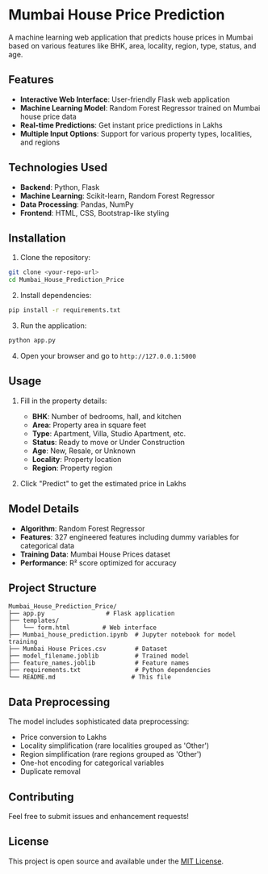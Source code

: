 # Mumbai House Price Prediction

A machine learning web application that predicts house prices in Mumbai based on various features like BHK, area, locality, region, type, status, and age.

## Features

- **Interactive Web Interface**: User-friendly Flask web application
- **Machine Learning Model**: Random Forest Regressor trained on Mumbai house price data
- **Real-time Predictions**: Get instant price predictions in Lakhs
- **Multiple Input Options**: Support for various property types, localities, and regions

## Technologies Used

- **Backend**: Python, Flask
- **Machine Learning**: Scikit-learn, Random Forest Regressor
- **Data Processing**: Pandas, NumPy
- **Frontend**: HTML, CSS, Bootstrap-like styling

## Installation

1. Clone the repository:
```bash
git clone <your-repo-url>
cd Mumbai_House_Prediction_Price
```

2. Install dependencies:
```bash
pip install -r requirements.txt
```

3. Run the application:
```bash
python app.py
```

4. Open your browser and go to `http://127.0.0.1:5000`

## Usage

1. Fill in the property details:
   - **BHK**: Number of bedrooms, hall, and kitchen
   - **Area**: Property area in square feet
   - **Type**: Apartment, Villa, Studio Apartment, etc.
   - **Status**: Ready to move or Under Construction
   - **Age**: New, Resale, or Unknown
   - **Locality**: Property location
   - **Region**: Property region

2. Click "Predict" to get the estimated price in Lakhs

## Model Details

- **Algorithm**: Random Forest Regressor
- **Features**: 327 engineered features including dummy variables for categorical data
- **Training Data**: Mumbai House Prices dataset
- **Performance**: R² score optimized for accuracy

## Project Structure

```
Mumbai_House_Prediction_Price/
├── app.py                 # Flask application
├── templates/
│   └── form.html         # Web interface
├── Mumbai_house_prediction.ipynb  # Jupyter notebook for model training
├── Mumbai House Prices.csv        # Dataset
├── model_filename.joblib          # Trained model
├── feature_names.joblib           # Feature names
├── requirements.txt               # Python dependencies
└── README.md                     # This file
```

## Data Preprocessing

The model includes sophisticated data preprocessing:
- Price conversion to Lakhs
- Locality simplification (rare localities grouped as 'Other')
- Region simplification (rare regions grouped as 'Other')
- One-hot encoding for categorical variables
- Duplicate removal

## Contributing

Feel free to submit issues and enhancement requests!

## License

This project is open source and available under the [MIT License](LICENSE). 